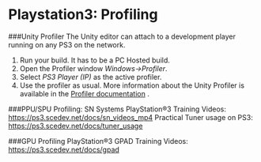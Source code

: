 Playstation3: Profiling
=======================



###Unity Profiler
The Unity editor can attach to a development player running on any PS3 on the network.
1. Run your build. It has to be a PC Hosted build.
1. Open the Profiler window _Windows->Profiler_.
1. Select _PS3 Player (IP)_ as the active profiler.
1. Use the profiler as usual. More information about the Unity Profiler is available in the [Profiler documentation](Profiler.md) .
    
###PPU/SPU Profiling:
SN Systems PlayStation®3 Training Videos: https://ps3.scedev.net/docs/sn_videos_mp4
Practical Tuner usage on PS3: https://ps3.scedev.net/docs/tuner_usage

###GPU Profiling
PlayStation®3 GPAD Training Videos: https://ps3.scedev.net/docs/gpad


